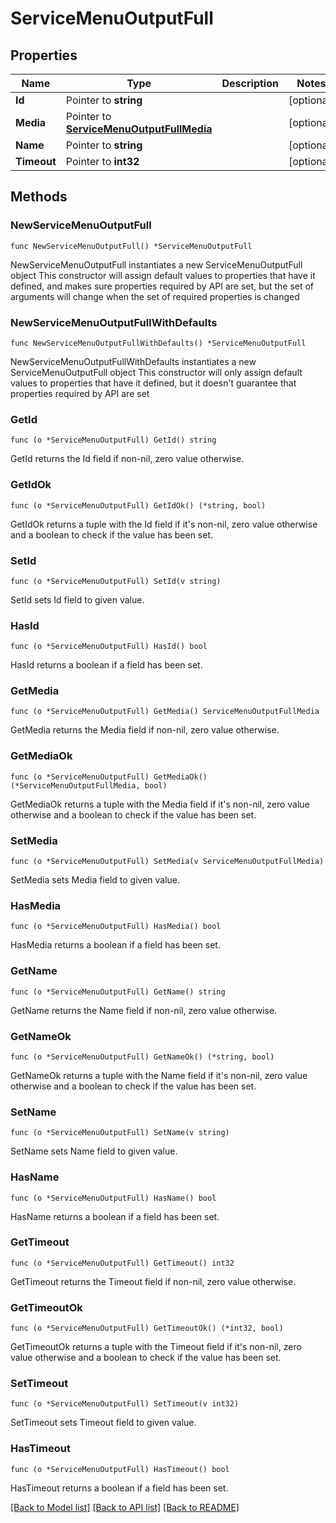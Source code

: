 # ServiceMenuOutputFull

## Properties

Name | Type | Description | Notes
------------ | ------------- | ------------- | -------------
**Id** | Pointer to **string** |  | [optional] 
**Media** | Pointer to [**ServiceMenuOutputFullMedia**](ServiceMenuOutputFullMedia.md) |  | [optional] 
**Name** | Pointer to **string** |  | [optional] 
**Timeout** | Pointer to **int32** |  | [optional] 

## Methods

### NewServiceMenuOutputFull

`func NewServiceMenuOutputFull() *ServiceMenuOutputFull`

NewServiceMenuOutputFull instantiates a new ServiceMenuOutputFull object
This constructor will assign default values to properties that have it defined,
and makes sure properties required by API are set, but the set of arguments
will change when the set of required properties is changed

### NewServiceMenuOutputFullWithDefaults

`func NewServiceMenuOutputFullWithDefaults() *ServiceMenuOutputFull`

NewServiceMenuOutputFullWithDefaults instantiates a new ServiceMenuOutputFull object
This constructor will only assign default values to properties that have it defined,
but it doesn't guarantee that properties required by API are set

### GetId

`func (o *ServiceMenuOutputFull) GetId() string`

GetId returns the Id field if non-nil, zero value otherwise.

### GetIdOk

`func (o *ServiceMenuOutputFull) GetIdOk() (*string, bool)`

GetIdOk returns a tuple with the Id field if it's non-nil, zero value otherwise
and a boolean to check if the value has been set.

### SetId

`func (o *ServiceMenuOutputFull) SetId(v string)`

SetId sets Id field to given value.

### HasId

`func (o *ServiceMenuOutputFull) HasId() bool`

HasId returns a boolean if a field has been set.

### GetMedia

`func (o *ServiceMenuOutputFull) GetMedia() ServiceMenuOutputFullMedia`

GetMedia returns the Media field if non-nil, zero value otherwise.

### GetMediaOk

`func (o *ServiceMenuOutputFull) GetMediaOk() (*ServiceMenuOutputFullMedia, bool)`

GetMediaOk returns a tuple with the Media field if it's non-nil, zero value otherwise
and a boolean to check if the value has been set.

### SetMedia

`func (o *ServiceMenuOutputFull) SetMedia(v ServiceMenuOutputFullMedia)`

SetMedia sets Media field to given value.

### HasMedia

`func (o *ServiceMenuOutputFull) HasMedia() bool`

HasMedia returns a boolean if a field has been set.

### GetName

`func (o *ServiceMenuOutputFull) GetName() string`

GetName returns the Name field if non-nil, zero value otherwise.

### GetNameOk

`func (o *ServiceMenuOutputFull) GetNameOk() (*string, bool)`

GetNameOk returns a tuple with the Name field if it's non-nil, zero value otherwise
and a boolean to check if the value has been set.

### SetName

`func (o *ServiceMenuOutputFull) SetName(v string)`

SetName sets Name field to given value.

### HasName

`func (o *ServiceMenuOutputFull) HasName() bool`

HasName returns a boolean if a field has been set.

### GetTimeout

`func (o *ServiceMenuOutputFull) GetTimeout() int32`

GetTimeout returns the Timeout field if non-nil, zero value otherwise.

### GetTimeoutOk

`func (o *ServiceMenuOutputFull) GetTimeoutOk() (*int32, bool)`

GetTimeoutOk returns a tuple with the Timeout field if it's non-nil, zero value otherwise
and a boolean to check if the value has been set.

### SetTimeout

`func (o *ServiceMenuOutputFull) SetTimeout(v int32)`

SetTimeout sets Timeout field to given value.

### HasTimeout

`func (o *ServiceMenuOutputFull) HasTimeout() bool`

HasTimeout returns a boolean if a field has been set.


[[Back to Model list]](../README.md#documentation-for-models) [[Back to API list]](../README.md#documentation-for-api-endpoints) [[Back to README]](../README.md)


